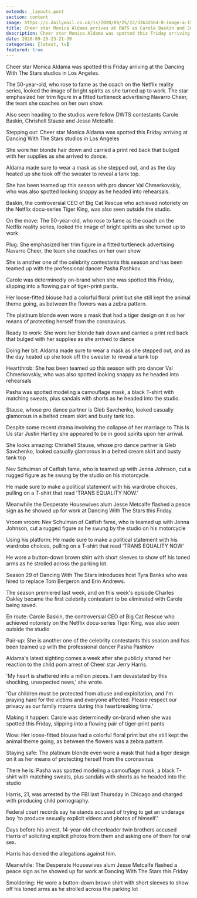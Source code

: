 ```yaml
---
extends: _layouts.post
section: content
image: https://i.dailymail.co.uk/1s/2020/09/25/22/33632664-0-image-a-157_1601070062654.jpg 
title: Cheer star Monica Aldama arrives at DWTS as Carole Baskin and Jesse Metcalfe show up 
description: Cheer star Monica Aldama was spotted this Friday arriving at Dancing With The Stars studios in Los Angeles. The 50-year-old rose to fame as the coach on the Netflix reality series. 
date: 2020-09-25-23-21-39 
categories: [latest, tv] 
featured: true 
--- 
```

Cheer star Monica Aldama was spotted this Friday arriving at the Dancing With The Stars studios in Los Angeles.

The 50-year-old, who rose to fame as the coach on the Netflix reality series, looked the image of bright spirits as she turned up to work. The star emphasized her trim figure in a fitted turtleneck advertising Navarro Cheer, the team she coaches on her own show.

Also seen heading to the studios were fellow DWTS contestants Carole Baskin, Chrishell Stause and Jesse Metcalfe. 

Stepping out: Cheer star Monica Aldama was spotted this Friday arriving at Dancing With The Stars studios in Los Angeles

She wore her blonde hair down and carried a print red back that bulged with her supplies as she arrived to dance.

Aldama made sure to wear a mask as she stepped out, and as the day heated up she took off the sweater to reveal a tank top.

She has been teamed up this season with pro dancer Val Chmerkovskiy, who was also spotted looking snappy as he headed into rehearsals.

 Baskin, the controversial CEO of Big Cat Rescue who achieved notoriety on the Netflix docu-series Tiger King, was also seen outside the studio.

On the move: The 50-year-old, who rose to fame as the coach on the Netflix reality series, looked the image of bright spirits as she turned up to work

Plug: She emphasized her trim figure in a fitted turtleneck advertising Navarro Cheer, the team she coaches on her own show

She is another one of the celebrity contestants this season and has been teamed up with the professional dancer Pasha Pashkov.

Carole was determinedly on-brand when she was spotted this Friday, slipping into a flowing pair of tiger-print pants.

Her loose-fitted blouse had a colorful floral print but she still kept the animal theme going, as between the flowers was a zebra pattern.

The platinum blonde even wore a mask that had a tiger design on it as her means of protecting herself from the coronavirus.

Ready to work: She wore her blonde hair down and carried a print red back that bulged with her supplies as she arrived to dance

Doing her bit: Aldama made sure to wear a mask as she stepped out, and as the day heated up she took off the sweater to reveal a tank top

Heartthrob: She has been teamed up this season with pro dancer Val Chmerkovskiy, who was also spotted looking snappy as he headed into rehearsals

Pasha was spotted modeling a camouflage mask, a black T-shirt with  matching sweats, plus sandals with shorts as he headed into the studio. 

Stause, whose pro dance partner is Gleb Savchenko, looked casually glamorous in a belted cream skirt and busty tank top.

Despite some recent drama involving the collapse of her marriage to This Is Us star Justin Hartley she appeared to be in good spirits upon her arrival.

She looks amazing: Chrishell Stause, whose pro dance partner is Gleb Savchenko, looked casually glamorous in a belted cream skirt and busty tank top

Nev Schulman of Catfish fame, who is teamed up with Jenna Johnson, cut a rugged figure as he swung by the studio on his motorcycle.

He made sure to make a political statement with his wardrobe choices, pulling on a T-shirt that read 'TRANS EQUALITY NOW.' 

Meanwhile the Desperate Housewives alum Jesse Metcalfe flashed a peace sign as he showed up for work at Dancing With The Stars this Friday.

Vroom vroom: Nev Schulman of Catfish fame, who is teamed up with Jenna Johnson, cut a rugged figure as he swung by the studio on his motorcycle

Using his platform: He made sure to make a political statement with his wardrobe choices, pulling on a T-shirt that read 'TRANS EQUALITY NOW'

He wore a button-down brown shirt with short sleeves to show off his toned arms as he strolled across the parking lot. 

Season 29 of Dancing With The Stars introduces host Tyra Banks who was hired to replace Tom Bergeron and Erin Andrews.

The season premiered last week, and on this week's episode Charles Oakley became the first celebrity contestant to be eliminated with Carole being saved.

En route: Carole Baskin, the controversial CEO of Big Cat Rescue who achieved notoriety on the Netflix docu-series Tiger King, was also seen outside the studio

Pair-up: She is another one of the celebrity contestants this season and has been teamed up with the professional dancer Pasha Pashkov

Aldama's latest sighting comes a week after she publicly shared her reaction to the child porn arrest of Cheer star Jerry Harris.

'My heart is shattered into a million pieces. I am devastated by this shocking, unexpected news,' she wrote.

'Our children must be protected from abuse and exploitation, and I'm praying hard for the victims and everyone affected. Please respect our privacy as our family mourns during this heartbreaking time.'

Making it happen: Carole was determinedly on-brand when she was spotted this Friday, slipping into a flowing pair of tiger-print pants

Wow: Her loose-fitted blouse had a colorful floral print but she still kept the animal theme going, as between the flowers was a zebra pattern

Staying safe: The platinum blonde even wore a mask that had a tiger design on it as her means of protecting herself from the coronavirus

There he is: Pasha was spotted modeling a camouflage mask, a black T-shirt with matching sweats, plus sandals with shorts as he headed into the studio

Harris, 21, was arrested by the FBI last Thursday in Chicago and charged with producing child pornography.

Federal court records say he stands accused of trying to get an underage boy 'to produce sexually explicit videos and photos of himself.'

Days before his arrest, 14-year-old cheerleader twin brothers accused Harris of soliciting explicit photos from them and asking one of them for oral sex.

Harris has denied the allegations against him.

Meanwhile: The Desperate Housewives alum Jesse Metcalfe flashed a peace sign as he showed up for work at Dancing With The Stars this Friday

Smoldering: He wore a button-down brown shirt with short sleeves to show off his toned arms as he strolled across the parking lot

